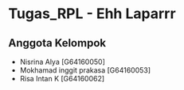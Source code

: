 # Tugas_RPL - Ehh Laparrr
## Anggota Kelompok

- Nisrina Alya            [G64160050]
- Mokhamad inggit prakasa [G64160053]
- Risa Intan K            [G64160062]
